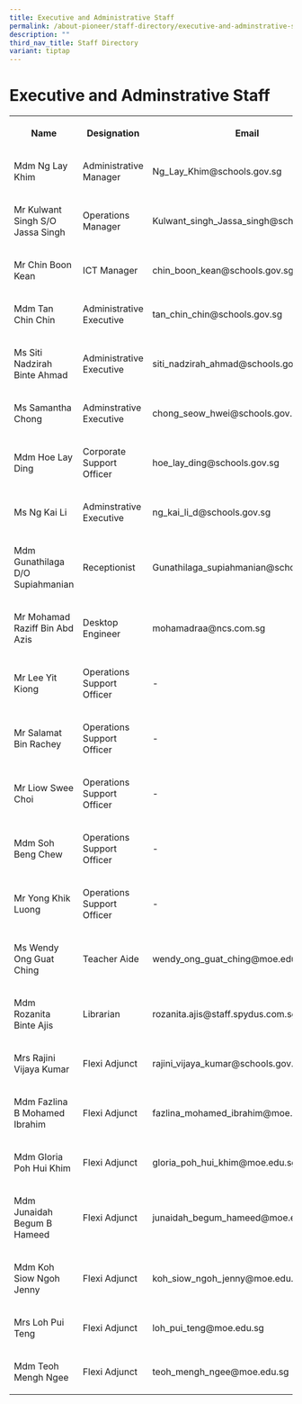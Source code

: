 ```yaml
---
title: Executive and Administrative Staff
permalink: /about-pioneer/staff-directory/executive-and-adminstrative-staff/
description: ""
third_nav_title: Staff Directory
variant: tiptap
---
```

<h1>Executive and Adminstrative Staff</h1><table><tbody><tr><th rowspan="1" colspan="1"><p>Name</p></th><th rowspan="1" colspan="1"><p>Designation</p></th><th rowspan="1" colspan="1"><p>Email</p></th></tr><tr><td rowspan="1" colspan="1"><p>Mdm Ng Lay Khim</p></td><td rowspan="1" colspan="1"><p>Administrative Manager</p></td><td rowspan="1" colspan="1"><p>Ng_Lay_Khim@schools.gov.sg</p></td></tr><tr><td rowspan="1" colspan="1"><p>Mr Kulwant Singh S/O Jassa Singh</p></td><td rowspan="1" colspan="1"><p>Operations Manager</p></td><td rowspan="1" colspan="1"><p>Kulwant_singh_Jassa_singh@schools.gov.sg</p></td></tr><tr><td rowspan="1" colspan="1"><p>Mr Chin Boon Kean</p></td><td rowspan="1" colspan="1"><p>ICT Manager</p></td><td rowspan="1" colspan="1"><p>chin_boon_kean@schools.gov.sg</p></td></tr><tr><td rowspan="1" colspan="1"><p>Mdm Tan Chin Chin</p></td><td rowspan="1" colspan="1"><p>Administrative Executive</p></td><td rowspan="1" colspan="1"><p>tan_chin_chin@schools.gov.sg</p></td></tr><tr><td rowspan="1" colspan="1"><p>Ms Siti Nadzirah Binte Ahmad</p></td><td rowspan="1" colspan="1"><p>Administrative Executive</p></td><td rowspan="1" colspan="1"><p>siti_nadzirah_ahmad@schools.gov.sg</p></td></tr><tr><td rowspan="1" colspan="1"><p>Ms Samantha Chong</p></td><td rowspan="1" colspan="1"><p>Adminstrative Executive</p></td><td rowspan="1" colspan="1"><p>chong_seow_hwei@schools.gov.sg</p></td></tr><tr><td rowspan="1" colspan="1"><p>Mdm Hoe Lay Ding</p></td><td rowspan="1" colspan="1"><p>Corporate Support Officer</p></td><td rowspan="1" colspan="1"><p>hoe_lay_ding@schools.gov.sg</p></td></tr><tr><td rowspan="1" colspan="1"><p>Ms Ng Kai Li</p></td><td rowspan="1" colspan="1"><p>Adminstrative Executive</p></td><td rowspan="1" colspan="1"><p>ng_kai_li_d@schools.gov.sg</p></td></tr><tr><td rowspan="1" colspan="1"><p>Mdm Gunathilaga D/O Supiahmanian</p></td><td rowspan="1" colspan="1"><p>Receptionist</p></td><td rowspan="1" colspan="1"><p>Gunathilaga_supiahmanian@schools.gov.sg</p></td></tr><tr><td rowspan="1" colspan="1"><p>Mr Mohamad Raziff Bin Abd Azis</p></td><td rowspan="1" colspan="1"><p>Desktop Engineer</p></td><td rowspan="1" colspan="1"><p>mohamadraa@ncs.com.sg</p></td></tr><tr><td rowspan="1" colspan="1"><p>Mr Lee Yit Kiong</p></td><td rowspan="1" colspan="1"><p>Operations Support Officer</p></td><td rowspan="1" colspan="1"><p>-</p></td></tr><tr><td rowspan="1" colspan="1"><p>Mr Salamat Bin Rachey</p></td><td rowspan="1" colspan="1"><p>Operations Support Officer</p></td><td rowspan="1" colspan="1"><p>-</p></td></tr><tr><td rowspan="1" colspan="1"><p>Mr Liow Swee Choi</p></td><td rowspan="1" colspan="1"><p>Operations Support Officer</p></td><td rowspan="1" colspan="1"><p>-</p></td></tr><tr><td rowspan="1" colspan="1"><p>Mdm Soh Beng Chew</p></td><td rowspan="1" colspan="1"><p>Operations Support Officer</p></td><td rowspan="1" colspan="1"><p>-</p></td></tr><tr><td rowspan="1" colspan="1"><p>Mr Yong Khik Luong</p></td><td rowspan="1" colspan="1"><p>Operations Support Officer</p></td><td rowspan="1" colspan="1"><p>-</p></td></tr><tr><td rowspan="1" colspan="1"><p>Ms Wendy Ong Guat Ching</p></td><td rowspan="1" colspan="1"><p>Teacher Aide</p></td><td rowspan="1" colspan="1"><p>wendy_ong_guat_ching@moe.edu.sg</p></td></tr><tr><td rowspan="1" colspan="1"><p>Mdm Rozanita Binte Ajis</p></td><td rowspan="1" colspan="1"><p>Librarian</p></td><td rowspan="1" colspan="1"><p>rozanita.ajis@staff.spydus.com.sg</p></td></tr><tr><td rowspan="1" colspan="1"><p>Mrs Rajini Vijaya Kumar</p></td><td rowspan="1" colspan="1"><p>Flexi Adjunct</p></td><td rowspan="1" colspan="1"><p>rajini_vijaya_kumar@schools.gov.sg</p></td></tr><tr><td rowspan="1" colspan="1"><p>Mdm Fazlina B Mohamed Ibrahim</p></td><td rowspan="1" colspan="1"><p>Flexi Adjunct</p></td><td rowspan="1" colspan="1"><p>fazlina_mohamed_ibrahim@moe.edu.sg</p></td></tr><tr><td rowspan="1" colspan="1"><p>Mdm Gloria Poh Hui Khim</p></td><td rowspan="1" colspan="1"><p>Flexi Adjunct</p></td><td rowspan="1" colspan="1"><p>gloria_poh_hui_khim@moe.edu.sg</p></td></tr><tr><td rowspan="1" colspan="1"><p>Mdm Junaidah Begum B Hameed</p></td><td rowspan="1" colspan="1"><p>Flexi Adjunct</p></td><td rowspan="1" colspan="1"><p>junaidah_begum_hameed@moe.edu.sg</p></td></tr><tr><td rowspan="1" colspan="1"><p>Mdm Koh Siow Ngoh Jenny</p></td><td rowspan="1" colspan="1"><p>Flexi Adjunct</p></td><td rowspan="1" colspan="1"><p>koh_siow_ngoh_jenny@moe.edu.sg</p></td></tr><tr><td rowspan="1" colspan="1"><p>Mrs Loh Pui Teng</p></td><td rowspan="1" colspan="1"><p>Flexi Adjunct</p></td><td rowspan="1" colspan="1"><p>loh_pui_teng@moe.edu.sg</p></td></tr><tr><td rowspan="1" colspan="1"><p>Mdm Teoh Mengh Ngee</p></td><td rowspan="1" colspan="1"><p>Flexi Adjunct</p></td><td rowspan="1" colspan="1"><p>teoh_mengh_ngee@moe.edu.sg</p></td></tr></tbody></table><p></p>
